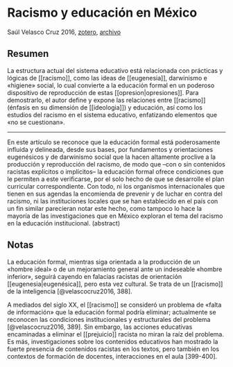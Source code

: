 # Racismo y educación en México
Saúl Velasco Cruz 2016, [zotero](zotero://select/items/@velascocruz2016), [archivo](file:///home/sabhz/archivo/librero/velascocruz2016.pdf)

## Resumen

La estructura actual del sistema educativo está relacionada con prácticas y lógicas de [[racismo]], como las ideas de [[eugenesia]], darwinismo e «higiene» social, lo cual convierte a la educación formal en un poderoso dispositivo de reproducción de estas [[opresion|opresiones]]. Para demostrarlo, el autor define y expone las relaciones entre [[racismo]] (énfasis en su dimensión de [[ideologia]]) y educación, así como los estudios del racismo en el sistema educativo, enfatizando elementos que «no se cuestionan».

---

En este artículo se reconoce que la educación formal está poderosamente influida y delineada, desde sus bases, por fundamentos y orientaciones eugenésicos y de darwinismo social que la hacen altamente proclive a la producción y reproducción del racismo, de modo que –con o sin contenidos racistas explícitos o implícitos– la educación formal ofrece condiciones que le permiten a este verificarse, por el solo hecho de que se desarrolle el plan curricular correspondiente. Con todo, ni los organismos internacionales que tienen en sus agendas la encomienda de prevenir y de luchar en contra del racismo, ni las instituciones locales que se han establecido en el país con un fin similar parecieran notar este hecho, como tampoco lo hace la mayoría de las investigaciones que en México exploran el tema del racismo en la educación institucional. (abstract)

## Notas

La educación formal, mientras siga orientada a la producción de un «hombre ideal» o de un mejoramiento general ante un indeseable «hombre inferior», seguirá cayendo en falacias racistas de orientación [[eugenesia|eugenésica]], pero esta vez cultural. Se trata de un [[racismo]] de la inteligencia [@velascocruz2016, 388].

A mediados del siglo XX, el [[racismo]] se consideró un problema de «falta de información» que la educación formal podría eliminar; actualmente se reconocen las condiciones institucionales y estructurales del problema [@velascocruz2016, 389]. Sin embargo, las acciones educativas encaminadas a eliminar el [[prejuicio]] racista no miran la raíz del problema. Es más, investigaciones sobre los contenidos educativos han mostrado la fuerte presencia de contenidos racistas en los textos, pero también en los contextos de formación de docentes, interacciones en el aula [399-400].
